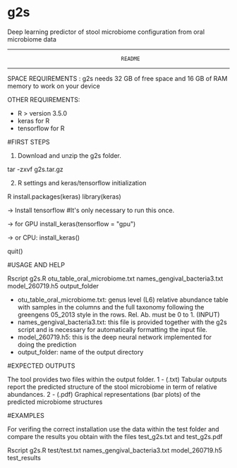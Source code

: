 # g2s
Deep learning predictor of stool microbiome configuration from oral microbiome data 

----------------------------------------------------------------------------------------------------------------------
                           				README
----------------------------------------------------------------------------------------------------------------------

SPACE REQUIREMENTS : g2s needs 32 GB of free space and 16 GB of RAM memory to work on your device

OTHER  REQUIREMENTS: 

- R > version 3.5.0
- keras for R
- tensorflow for R



#FIRST STEPS

1) Download and unzip the g2s folder. 

tar -zxvf g2s.tar.gz

2) R settings and keras/tensorflow initialization

R
install.packages(keras)
library(keras)

-> Install tensorflow 
#It's only necessary to run this once. 

-> for GPU
install_keras(tensorflow = "gpu")

-> or CPU:
install_keras() 

quit()



#USAGE AND HELP 

Rscript g2s.R otu_table_oral_microbiome.txt names_gengival_bacteria3.txt model_260719.h5 output_folder

- otu_table_oral_microbiome.txt: genus level (L6) relative abundance table with samples in the columns and the full taxonomy following the greengens 05_2013 style in the rows. Rel. Ab. must be 0 to 1. (INPUT)
- names_gengival_bacteria3.txt: this file is provided together with the g2s script and is necessary for automatically formatting the input file.
- model_260719.h5: this is the deep neural network implemented for doing the prediction
- output_folder: name of the output directory



#EXPECTED OUTPUTS

The tool provides two files within the output folder. 
1 - (.txt) Tabular outputs report the predicted structure of the stool microbiome in term of relative abundances. 
2 - (.pdf) Graphical representations (bar plots) of the predicted microbiome structures



#EXAMPLES

For verifing the correct installation use the data within the test folder and compare the results you obtain with the files test_g2s.txt and test_g2s.pdf

Rscript g2s.R test/test.txt names_gengival_bacteria3.txt model_260719.h5 test_results

